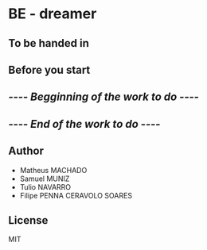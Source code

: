 # BE - dreamer

## To be handed in

## Before you start

## *---- Begginning of the work to do ----*

## *---- End of the work to do ----*

## Author 
- Matheus MACHADO
- Samuel MUNIZ
- Tulio NAVARRO
- Filipe PENNA CERAVOLO SOARES

## License
MIT 